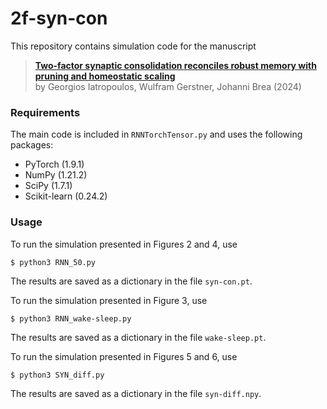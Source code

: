 # 2f-syn-con

This repository contains simulation code for the  manuscript
   > [**Two-factor synaptic consolidation reconciles robust memory with pruning and homeostatic scaling**](https://doi.org/10.1101/2024.07.23.604787)<br>
     by Georgios Iatropoulos, Wulfram Gerstner, Johanni Brea (2024)

### Requirements
The main code is included in `RNNTorchTensor.py` and uses the following packages:
- PyTorch (1.9.1)
- NumPy (1.21.2)
- SciPy (1.7.1)
- Scikit-learn (0.24.2)

### Usage
To run the simulation presented in Figures 2 and 4, use
```
$ python3 RNN_50.py
```
The results are saved as a dictionary in the file `syn-con.pt`.

To run the simulation presented in Figure 3, use
```
$ python3 RNN_wake-sleep.py
```
The results are saved as a dictionary in the file `wake-sleep.pt`.

To run the simulation presented in Figures 5 and 6, use
```
$ python3 SYN_diff.py
```
The results are saved as a dictionary in the file `syn-diff.npy`.
